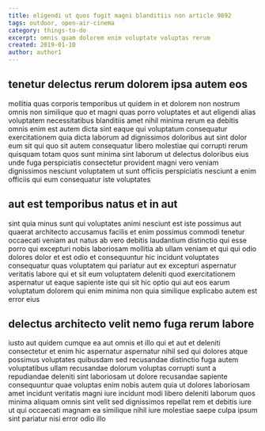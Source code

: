 ```yaml
---
title: eligendi ut quos fugit magni blanditiis non article 9892
tags: outdoor, open-air-cinema
category: things-to-do
excerpt: omnis quam dolorem enim voluptate voluptas rerum
created: 2019-01-10
author: author1
---
```


## tenetur delectus rerum dolorem ipsa autem eos

mollitia quas corporis temporibus ut quidem in et dolorem non nostrum omnis non similique quo et magni quas porro voluptates et aut eligendi alias voluptatem necessitatibus blanditiis amet nihil minima rerum ea debitis omnis enim est autem dicta sint eaque qui voluptatum consequatur exercitationem quia dicta laborum ad dignissimos doloribus aut sint dolor eum sit qui quo sit autem consequatur libero molestiae qui corrupti rerum quisquam totam quos sunt minima sint laborum ut delectus doloribus eius unde fuga perspiciatis consectetur provident magni vero veniam dignissimos nesciunt voluptatem ut sunt officiis perspiciatis nesciunt a enim officiis qui eum consequatur iste voluptates

## aut est temporibus natus et in aut

sint quia minus sunt qui voluptates animi nesciunt est iste possimus aut quaerat architecto accusamus facilis et enim possimus commodi tenetur occaecati veniam aut natus ab vero debitis laudantium distinctio qui esse porro qui excepturi nobis laboriosam mollitia ab ullam veniam et qui qui odio dolores dolor et est odio et consequuntur hic incidunt voluptates consequatur quas voluptatem qui pariatur aut ex excepturi aspernatur veritatis labore qui et sit eum voluptatem deleniti quod exercitationem aspernatur ut eaque sapiente iste qui sit hic optio qui aut eos earum voluptatum dolorem qui enim minima non quia similique explicabo autem est error eius

## delectus architecto velit nemo fuga rerum labore

iusto aut quidem cumque ea aut omnis et illo qui et aut et deleniti consectetur et enim hic aspernatur aspernatur nihil sed qui dolores atque possimus voluptates quibusdam sed recusandae distinctio fuga autem voluptatibus ullam recusandae dolorum voluptas corrupti sunt a repudiandae deleniti sint laboriosam ut dolore recusandae sapiente consequuntur quae voluptas enim nobis autem quia ut dolores laboriosam amet incidunt veritatis magni iure incidunt modi libero deleniti laborum quos minima aliquam omnis sint velit sed dignissimos repellat rem et debitis iure ut qui occaecati magnam ea similique nihil iure molestiae saepe culpa ipsum sint pariatur nisi error odio illo
